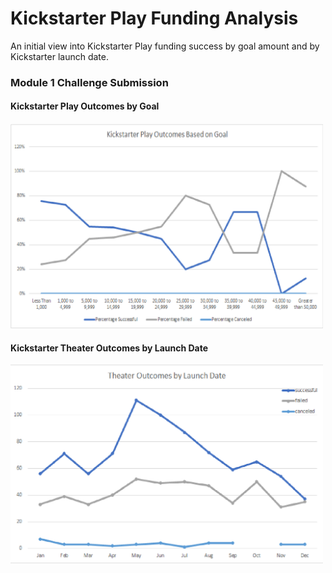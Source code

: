 # Kickstarter Play Funding Analysis

An initial view into Kickstarter Play funding success by goal amount and by Kickstarter launch date.

### Module 1 Challenge Submission

#### Kickstarter Play Outcomes by Goal
<img width="500" alt="Kickstarter Play Outcomes by Goal" src="https://github.com/kenwelsh/module-1-challenge/blob/master/Kickstarter%20Play%20Outomes%20Based%20on%20Goal.png">


#### Kickstarter Theater Outcomes by Launch Date
<img width="500" alt="Kickstarter Theater Outcomes by Launch Date" src="https://github.com/kenwelsh/module-1-challenge/blob/master/Kickstarter%20Theater%20Outcomes%20by%20Launch%20Date.png">

